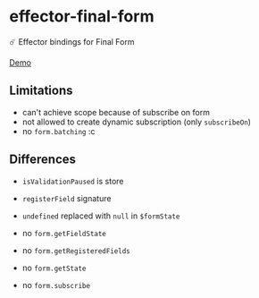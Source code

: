 # effector-final-form

☄️ Effector bindings for Final Form

[Demo](https://stackblitz.com/edit/react-ts-xjh6yd?file=index.tsx)

## Limitations

- can't achieve scope because of subscribe on form
- not allowed to create dynamic subscription (only `subscribeOn`)
- no `form.batching` :c

## Differences

- `isValidationPaused` is store
- `registerField` signature
- `undefined` replaced with `null` in `$formState`

- no `form.getFieldState`
- no `form.getRegisteredFields`
- no `form.getState`
- no `form.subscribe`
